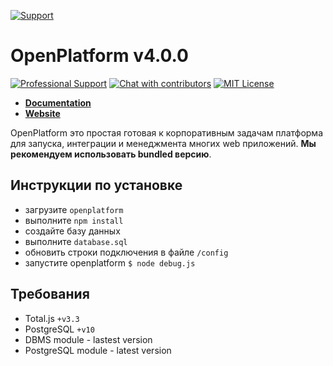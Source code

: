 [![Support](https://www.totaljs.com/img/button-support.png?v=2)](https://www.totaljs.com/support/)

# OpenPlatform v4.0.0

[![Professional Support](https://www.totaljs.com/img/badge-support.svg)](https://www.totaljs.com/support/) [![Chat with contributors](https://www.totaljs.com/img/badge-chat.svg)](https://messenger.totaljs.com) [![MIT License][license-image]][license-url]

- [__Documentation__](https://wiki.totaljs.com/openplatform/01-welcome/)
- [__Website__](https://www.totaljs.com/openplatform/)

OpenPlatform это простая готовая к корпоративным задачам платформа для запуска, интеграции и менеджмента многих web приложений. __Мы рекомендуем использовать bundled версию__.

## Инструкции по установке 

- загрузите `openplatform`
- выполните `npm install`
- создайте базу данных
- выполните `database.sql`
- обновить строки подключения в файле `/config`
- запустите openplatform `$ node debug.js`

## Требования

- Total.js `+v3.3`
- PostgreSQL `+v10`
- DBMS module - lastest version
- PostgreSQL module - latest version

[license-image]: https://img.shields.io/badge/license-MIT-blue.svg?style=flat
[license-url]: license.txt
